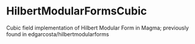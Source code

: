 # HilbertModularFormsCubic
Cubic field implementation of Hilbert Modular Form in Magma; previously found in edgarcosta/hilbertmodularforms
